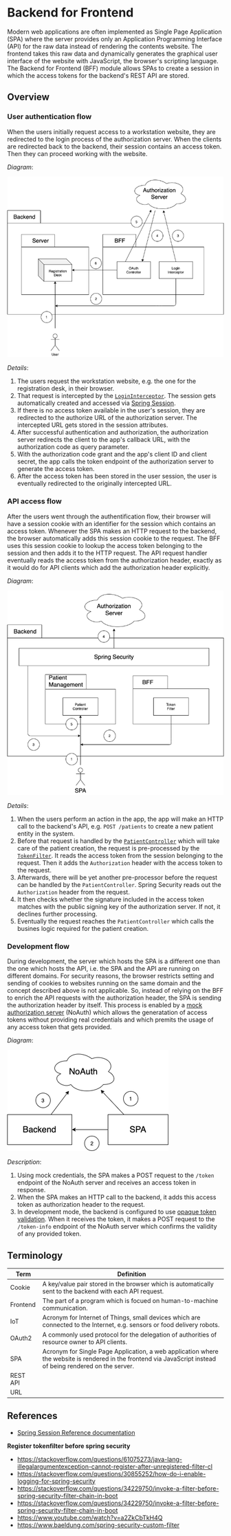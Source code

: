 # Backend for Frontend

Modern web applications are often implemented as Single Page Application (SPA) where the server provides only an Application Programming Interface (API) for the raw data instead of rendering the contents website.
The frontend takes this raw data and dynamically generates the graphical user interface of the website with JavaScript, the browser's scripting language.
The Backend for Frontend (BFF) module allows SPAs to create a session in which the access tokens for the backend's REST API are stored.

## Overview

### User authentication flow

When the users initially request access to a workstation website, they are redirected to the login process of the authorization server.
When the clients are redirected back to the backend, their session contains an access token.
Then they can proceed working with the website.

_Diagram_:

![Login flow](./doc/login-flow.png)

_Details_:

1. The users request the workstation website, e.g. the one for the registration desk, in their browser.
2. That request is intercepted by the [`LoginInterceptor`](./src/main/java/ksch/bff/LoginInterceptor.java). The session gets automatically created and accessed via [Spring Session](https://docs.spring.io/spring-session/reference/index.html).
3. If there is no access token available in the user's session, they are redirected to the authorize URL of the authorization server. The intercepted URL gets stored in the session attributes.
4. After successful authentication and authorization, the authorization server redirects the client to the app's callback URL, with the authorization code as query parameter.
5. With the authorization code grant and the app's client ID and client secret, the app calls the token endpoint of the authorization server to generate the access token.
6. After the access token has been stored in the user session, the user is eventually redirected to the originally intercepted URL.

### API access flow

After the users went through the authentification flow, their browser will have a session cookie with an identifier for the session which contains an access token. Whenever the SPA makes an HTTP request to the backend, the browser automatically adds this session cookie to the request. The BFF uses this session cookie to lookup the access token belonging to the session and then adds it to the HTTP request. The API request handler eventually reads the access token from the authorization header, exactly as it would do for API clients which add the authorization header explicitly.

_Diagram_:

![API access flow](./doc/api-access-flow.png)

_Details_:

1. When the users perform an action in the app, the app will make an HTTP call to the backend's API, e.g. `POST /patients` to create a new patient entity in the system.
2. Before that request is handled by the [`PatientController`](../ksch.patientmanagement/ksch.patientmanagement.impl/src/main/java/ksch/patientmanagement/http/PatientController.java) which will take care of the patient creation, the request is pre-processed by the [`TokenFilter`](./src/main/java/ksch/bff/TokenFilter.java). It reads the access token from the session belonging to the request. Then it adds the `Authorization` header with the access token to the request.
3. Afterwards, there will be yet another pre-processor before the request can be handled by the `PatientController`. Spring Security reads out the `Authorization` header from the request.
4. It then checks whether the signature included in the access token matches with the public signing key of the authorization server. If not, it declines further processing.
5. Eventually the request reaches the `PatientController` which calls the busines logic required for the patient creation.

### Development flow

During development, the server which hosts the SPA is a different one than the one which hosts the API, i.e. the SPA and the API are running on different domains.
For security reasons, the browser restricts setting and sending of cookies to websites running on the same domain and the concept described above is not applicable.
So, instead of relying on the BFF to enrich the API requests with the authorization header, the SPA is sending the authorization header by itself.
This process is enabled by a [mock authorization server](https://github.com/ksch-workflows/noauth) (NoAuth) which allows the generatation of access tokens without providing real credentials and which premits the usage of any access token that gets provided.

_Diagram_:

![dev flow](./doc/dev-flow.png)

_Description_:

1. Using mock credentials, the SPA makes a POST request to the `/token` endpoint of the NoAuth server and receives an access token in response.
2. When the SPA makes an HTTP call to the backend, it adds this access token as authorization header to the request.
3. In development mode, the backend is configured to use [opaque token validation](https://docs.spring.io/spring-security/reference/servlet/oauth2/resource-server/opaque-token.html#oauth2resourceserver-opaque-architecture). When it receives the token, it makes a POST request to the `/token-info` endpoint of the NoAuth server which confirms the validity of any provided token.

## Terminology

| Term      | Definition                                                                                                                                                   |
| --------- | ------------------------------------------------------------------------------------------------------------------------------------------------------------ |
| Cookie    | A key/value pair stored in the browser which is automatically sent to the backend with each API request.                                                     |
| Frontend  | The part of a program which is focued on human-to-machine communication.                                                                                     |
| IoT       | Acronym for Internet of Things, small devices which are connected to the Internet, e.g. sensors or food delivery robots.                                     |
| OAuth2    | A commonly used protocol for the delegation of authorities of resource owner to API clients.                                                                 |
| SPA       | Acronym for Single Page Application, a web application where the website is rendered in the frontend via JavaScript instead of being rendered on the server. |
| REST API  |                                                                                                                                                              |
| URL       |                                                                                                                                                              |

## References

- [Spring Session Reference documentation](https://docs.spring.io/spring-session/reference/index.html)

**Register tokenfilter before spring security**

- https://stackoverflow.com/questions/61075273/java-lang-illegalargumentexception-cannot-register-after-unregistered-filter-cl
- https://stackoverflow.com/questions/30855252/how-do-i-enable-logging-for-spring-security
- https://stackoverflow.com/questions/34229750/invoke-a-filter-before-spring-security-filter-chain-in-boot
- https://stackoverflow.com/questions/34229750/invoke-a-filter-before-spring-security-filter-chain-in-boot
- https://www.youtube.com/watch?v=a2ZkCbTkH4Q
- https://www.baeldung.com/spring-security-custom-filter
